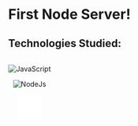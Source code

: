 <h1> <b>First Node Server! </b> </h1>

<h2> <b> Technologies Studied: </b> </h2>
<div align="center" style="display: inline-block;">
  <p><img width="50px" title="JavaScript" src="https://img.icons8.com/?size=100&id=108784&format=png&color=000000"/></p>
  <p><img width="50px" title="NodeJs" src="https://img.icons8.com/?size=100&id=hsPbhkOH4FMe&format=png&color=000000"/></p>
  <p><img width="50px" title="Fastify" src="https://github.com/fastify/graphics/blob/master/fastify-1000px-square-01.png"/></p>
</div>

